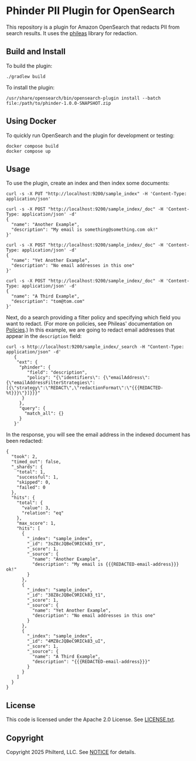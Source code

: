 # Phinder PII Plugin for OpenSearch

This repository is a plugin for Amazon OpenSearch that redacts PII from search results. It uses the [phileas](https://github.com/philterd/phileas/) library for redaction.

## Build and Install

To build the plugin:

```
./gradlew build
```

To install the plugin:

```
/usr/share/opensearch/bin/opensearch-plugin install --batch file:/path/to/phinder-1.0.0-SNAPSHOT.zip
```

## Using Docker

To quickly run OpenSearch and the plugin for development or testing:

```
docker compose build
docker compose up
```

## Usage

To use the plugin, create an index and then index some documents:

```
curl -s -X PUT "http://localhost:9200/sample_index" -H 'Content-Type: application/json'
```

```
curl -s -X POST "http://localhost:9200/sample_index/_doc" -H 'Content-Type: application/json' -d'
{
  "name": "Another Example",
  "description": "My email is something@something.com ok!"
}'

curl -s -X POST "http://localhost:9200/sample_index/_doc" -H 'Content-Type: application/json' -d'
{
  "name": "Yet Another Example",
  "description": "No email addresses in this one"
}'

curl -s -X POST "http://localhost:9200/sample_index/_doc" -H 'Content-Type: application/json' -d'
{
  "name": "A Third Example",
  "description": "tom@tom.com"
}'

```

Next, do a search providing a filter policy and specifying which field you want to redact. (For more on policies, see Phileas' documentation on [Policies](https://philterd.github.io/phileas/filter_policies/filter_policies/).) In this example,
we are going to redact email addresses that appear in the `description` field:

```
curl -s http://localhost:9200/sample_index/_search -H "Content-Type: application/json" -d'
   {
    "ext": {
     "phinder": {
        "field": "description",
        "policy": "{\"identifiers\": {\"emailAddress\":{\"emailAddressFilterStrategies\":[{\"strategy\":\"REDACT\",\"redactionFormat\":\"{{{REDACTED-%t}}}\"}]}}}"
      }
     },
     "query": {
       "match_all": {}
     }
   }'
```

In the response, you will see the email address in the indexed document has been redacted:

```
{
  "took": 2,
  "timed_out": false,
  "_shards": {
    "total": 1,
    "successful": 1,
    "skipped": 0,
    "failed": 0
  },
  "hits": {
    "total": {
      "value": 3,
      "relation": "eq"
    },
    "max_score": 1,
    "hits": [
      {
        "_index": "sample_index",
        "_id": "3sZ8cJQBeC9RICk83_tV",
        "_score": 1,
        "_source": {
          "name": "Another Example",
          "description": "My email is {{{REDACTED-email-address}}} ok!"
        }
      },
      {
        "_index": "sample_index",
        "_id": "38Z8cJQBeC9RICk83_t1",
        "_score": 1,
        "_source": {
          "name": "Yet Another Example",
          "description": "No email addresses in this one"
        }
      },
      {
        "_index": "sample_index",
        "_id": "4MZ8cJQBeC9RICk83_uI",
        "_score": 1,
        "_source": {
          "name": "A Third Example",
          "description": "{{{REDACTED-email-address}}}"
        }
      }
    ]
  }
}
```

## License
This code is licensed under the Apache 2.0 License. See [LICENSE.txt](LICENSE.txt).

## Copyright
Copyright 2025 Philterd, LLC. See [NOTICE](NOTICE.txt) for details.
